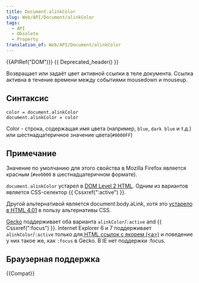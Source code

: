 ```yaml
---
title: Document.alinkColor
slug: Web/API/Document/alinkColor
tags:
  - API
  - Obsolete
  - Property
translation_of: Web/API/Document/alinkColor
---
```

{{APIRef("DOM")}} {{ Deprecated_header() }}

Возвращает или задаёт цвет активной ссылки в теле документа. Ссылка активна в течение времени между событиями mousedown и mouseup.

## Синтаксис

```
color = document.alinkColor
document.alinkColor = color
```

Color - строка, содержащая имя цвета (например, `blue`, `dark blue` и т.д.) или шестнадцатеричное значение цвета(`#0000FF`)

## Примечание

Значение по умолчанию для этого свойства в Mozilla Firefox является красным (`#ee0000` в шестнадцатеричном формате).

`document.alinkColor` устарел в [DOM Level 2 HTML](http://www.w3.org/TR/DOM-Level-2-HTML/html.html#ID-26809268). Одним из вариантов является CSS-селектор {{ Cssxref(":active") }}.

Другой альтернативой является document.body.aLink, хотя это [устарело в HTML 4.01](http://www.w3.org/TR/html401/struct/global.html#adef-alink) в пользу альтернативы CSS.

[Gecko](en/Gecko) поддерживает оба варианта `alinkColor`/`:active` and {{ Cssxref(":focus") }}. Internet Explorer 6 и 7 поддерживает `alinkColor`/`:active` только для[ HTML ссылок с якорем (\<a>)](en/HTML/Element/a) и поведение у них такое же, как `:focus` в Gecko. В IE нет поддержки :focus.

## Браузерная поддержка

{{Compat}}
